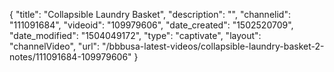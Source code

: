 {
    "title": "Collapsible Laundry Basket",
    "description": "",
    "channelid": "111091684",
    "videoid": "109979606",
    "date_created": "1502520709",
    "date_modified": "1504049172",
    "type": "captivate",
    "layout": "channelVideo",
    "url": "\/bbbusa-latest-videos\/collapsible-laundry-basket-2-notes\/111091684-109979606"
}
